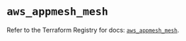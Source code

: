 # `aws_appmesh_mesh`

Refer to the Terraform Registry for docs: [`aws_appmesh_mesh`](https://registry.terraform.io/providers/hashicorp/aws/6.3.0/docs/resources/appmesh_mesh).
